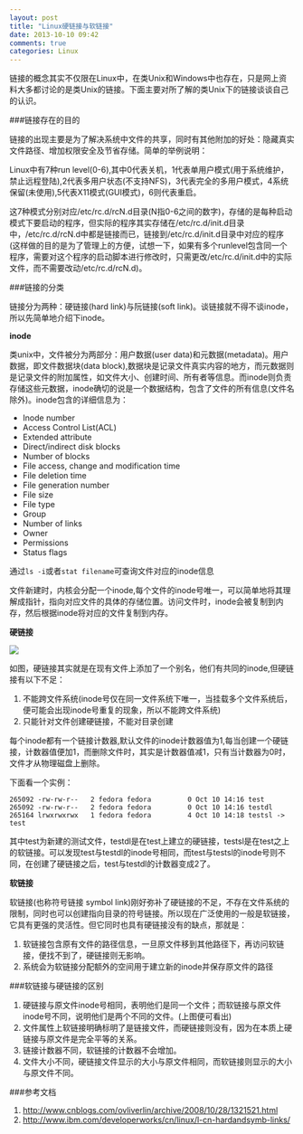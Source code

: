 ```yaml
---
layout: post
title: "Linux硬链接与软链接"
date: 2013-10-10 09:42
comments: true
categories: Linux
---
```

链接的概念其实不仅限在Linux中，在类Unix和Windows中也存在，只是网上资料大多都讨论的是类Unix的链接。下面主要对所了解的类Unix下的链接谈谈自己的认识。

###链接存在的目的

链接的出现主要是为了解决系统中文件的共享，同时有其他附加的好处：隐藏真实文件路径、增加权限安全及节省存储。简单的举例说明：

Linux中有7种run level(0-6),其中0代表关机，1代表单用户模式(用于系统维护，禁止远程登陆),2代表多用户状态(不支持NFS)，3代表完全的多用户模式，4系统保留(未使用),5代表X11模式(GUI模式)，6则代表重启。

这7种模式分别对应/etc/rc.d/rcN.d目录(N指0-6之间的数字)，存储的是每种启动模式下要启动的程序，但实际的程序其实存储在/etc/rc.d/init.d目录中，/etc/rc.d/rcN.d中都是链接而已，链接到/etc/rc.d/init.d目录中对应的程序(这样做的目的是为了管理上的方便，试想一下，如果有多个runlevel包含同一个程序，需要对这个程序的启动脚本进行修改时，只需更改/etc/rc.d/init.d中的实际文件，而不需要改动/etc/rc.d/rcN.d)。

###链接的分类

链接分为两种：硬链接(hard link)与阮链接(soft link)。谈链接就不得不谈inode，所以先简单地介绍下inode。

<!-- more -->

**inode**

类unix中，文件被分为两部分：用户数据(user data)和元数据(metadata)。用户数据，即文件数据块(data block),数据块是记录文件真实内容的地方，而元数据则是记录文件的附加属性，如文件大小、创建时间、所有者等信息。而inode则负责存储这些元数据，inode确切的说是一个数据结构，包含了文件的所有信息(文件名除外)。inode包含的详细信息为：

- Inode number
- Access Control List(ACL)
- Extended attribute
- Direct/indirect disk blocks
- Number of blocks
- File access, change and modification time
- File deletion time
- File generation number
- File size
- File type
- Group
- Number of links
- Owner
- Permissions
- Status flags

通过`ls -i`或者`stat filename`可查询文件对应的inode信息

文件新建时，内核会分配一个inode,每个文件的inode号唯一，可以简单地将其理解成指针，指向对应文件的具体的存储位置。访问文件时，inode会被复制到内存，然后根据inode将对应的文件复制到内存。

**硬链接**

![](http://pic.yupoo.com/xautjzd/DdZo1Za8/medish.jpg)

如图，硬链接其实就是在现有文件上添加了一个别名，他们有共同的inode,但硬链接有以下不足：

1. 不能跨文件系统(inode号仅在同一文件系统下唯一，当挂载多个文件系统后，便可能会出现inode号重复的现象，所以不能跨文件系统)
2. 只能针对文件创建硬链接，不能对目录创建

每个inode都有一个链接计数器,默认文件的inode计数器值为1,每当创建一个硬链接，计数器值便加1，而删除文件时，其实是计数器值减1，只有当计数器为0时，文件才从物理磁盘上删除。

下面看一个实例：

	265092 -rw-rw-r--   2 fedora fedora         0 Oct 10 14:16 test
	265092 -rw-rw-r--   2 fedora fedora         0 Oct 10 14:16 testdl
	265164 lrwxrwxrwx   1 fedora fedora         4 Oct 10 14:18 testsl -> test

其中test为新建的测试文件，testdl是在test上建立的硬链接，testsl是在test之上的软链接。可以发现test与testdl的inode号相同，而test与testsl的inode号则不同，在创建了硬链接之后，test与testdl的计数器变成2了。

**软链接**

软链接(也称符号链接 symbol link)刚好弥补了硬链接的不足，不存在文件系统的限制，同时也可以创建指向目录的符号链接。所以现在广泛使用的一般是软链接，它具有更强的灵活性。但它同时也具有硬链接没有的缺点，那就是：

1. 软链接包含原有文件的路径信息，一旦原文件移到其他路径下，再访问软链接，便找不到了，硬链接则无影响。 
2. 系统会为软链接分配额外的空间用于建立新的inode并保存原文件的路径

###软链接与硬链接的区别

1. 硬链接与原文件inode号相同，表明他们是同一个文件；而软链接与原文件inode号不同，说明他们是两个不同的文件。(上图便可看出)
2. 文件属性上软链接明确标明了是链接文件，而硬链接则没有，因为在本质上硬链接与原文件是完全平等的关系。
3. 链接计数器不同，软链接的计数器不会增加。
4. 文件大小不同，硬链接文件显示的大小与原文件相同，而软链接则显示的大小与原文件不同。

###参考文档

1. http://www.cnblogs.com/ovliverlin/archive/2008/10/28/1321521.html
2. http://www.ibm.com/developerworks/cn/linux/l-cn-hardandsymb-links/

